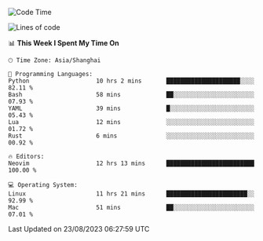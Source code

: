 <!--START_SECTION:waka-->
![Code Time](http://img.shields.io/badge/Code%20Time-1%2C529%20hrs%2055%20mins-blue)

![Lines of code](https://img.shields.io/badge/From%20Hello%20World%20I%27ve%20Written-286.3%20thousand%20lines%20of%20code-blue)

📊 **This Week I Spent My Time On** 

```text
🕑︎ Time Zone: Asia/Shanghai

💬 Programming Languages: 
Python                   10 hrs 2 mins       █████████████████████░░░░   82.11 % 
Bash                     58 mins             ██░░░░░░░░░░░░░░░░░░░░░░░   07.93 % 
YAML                     39 mins             █░░░░░░░░░░░░░░░░░░░░░░░░   05.43 % 
Lua                      12 mins             ░░░░░░░░░░░░░░░░░░░░░░░░░   01.72 % 
Rust                     6 mins              ░░░░░░░░░░░░░░░░░░░░░░░░░   00.92 % 

🔥 Editors: 
Neovim                   12 hrs 13 mins      █████████████████████████   100.00 % 

💻 Operating System: 
Linux                    11 hrs 21 mins      ███████████████████████░░   92.99 % 
Mac                      51 mins             ██░░░░░░░░░░░░░░░░░░░░░░░   07.01 % 
```


 Last Updated on 23/08/2023 06:27:59 UTC
<!--END_SECTION:waka-->
